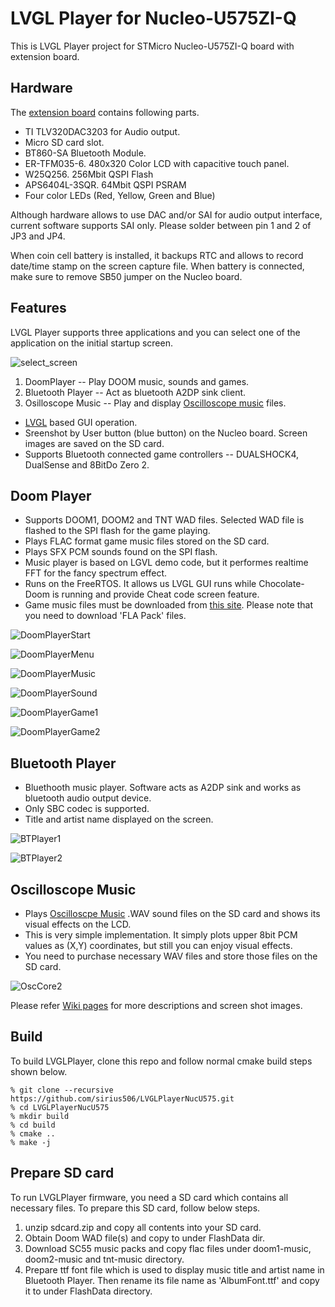 # LVGL Player for Nucleo-U575ZI-Q

This is LVGL Player project for STMicro Nucleo-U575ZI-Q board with extension board.

## Hardware
The [extension board](https://github.com/sirius506/LVGLPlayerNucU575/blob/main/Schematic.pdf) contains following parts.

* TI TLV320DAC3203 for Audio output.
* Micro SD card slot.
* BT860-SA Bluetooth Module.
* ER-TFM035-6. 480x320 Color LCD with capacitive touch panel.
* W25Q256. 256Mbit QSPI Flash
* APS6404L-3SQR. 64Mbit QSPI PSRAM
* Four color LEDs (Red, Yellow, Green and Blue)

Although hardware allows to use DAC and/or SAI for audio output
interface, current software supports SAI only.
Please solder between pin 1 and 2 of JP3 and JP4.

When coin cell battery is installed, it backups RTC and allows to record
date/time stamp on the screen capture file.
When battery is connected, make sure to remove
SB50 jumper on the Nucleo board.

## Features

LVGL Player supports three applications and you can select one of the
application on the initial startup screen.

![select_screen](https://github.com/user-attachments/assets/f4b2d042-1b5c-420f-8219-2e2b0eccfac1)

1. DoomPlayer -- Play DOOM music, sounds and games.
2. Bluetooth Player -- Act as bluetooth A2DP sink client.
3. Osilloscope Music -- Play and display [Oscilloscope music](https://oscilloscopemusic.com/) files.

* [LVGL](https://github.com/lvgl/lvgl) based GUI operation.
* Sreenshot by User button (blue button) on the Nucleo board. Screen images are saved on the SD card.
* Supports Bluetooth connected game controllers -- DUALSHOCK4, DualSense and 8BitDo Zero 2.

## Doom Player
* Supports DOOM1, DOOM2 and TNT WAD files. Selected WAD file is flashed to the SPI flash for the game playing.
* Plays FLAC format game music files stored on the SD card.
* Plays SFX PCM sounds found on the SPI flash.
* Music player is based on LGVL demo code, but it performes realtime FFT for the fancy spectrum effect.
* Runs on the FreeRTOS. It allows us LVGL GUI runs while Chocolate-Doom is running and provide Cheat code screen feature.
* Game music files must be downloaded from [this site](http://sc55.duke4.net/games.php#doom). Please note that you need to download 'FLA Pack' files.

![DoomPlayerStart](https://github.com/user-attachments/assets/fbc68a92-5db6-420b-83eb-81d23e44db99)

![DoomPlayerMenu](https://github.com/user-attachments/assets/7ce2ef10-5a91-48d1-a33a-d13c271e0287)

![DoomPlayerMusic](https://github.com/user-attachments/assets/64c4d27d-d4fb-4f43-9cf0-52608cd5dbc8)

![DoomPlayerSound](https://github.com/user-attachments/assets/77bc90bd-78f0-4b23-834f-7d82ef2413ee)

![DoomPlayerGame1](https://github.com/user-attachments/assets/35791cc3-d0b3-4a01-bd18-f9dfeedd7269)

![DoomPlayerGame2](https://github.com/user-attachments/assets/4dcf60e3-f8c0-452a-b048-6c33286816d8)

## Bluetooth Player
* Bluethooth music player. Software acts as A2DP sink and works as bluetooth audio output device.
* Only SBC codec is supported.
* Title and artist name displayed on the screen.

![BTPlayer1](https://github.com/user-attachments/assets/a0663820-5dd8-48bc-ba4c-9e0037a6d7d8)

![BTPlayer2](https://github.com/user-attachments/assets/23dcb86b-c939-4536-abaa-0109dea3ef62)

## Oscilloscope Music
* Plays [Oscilloscpe Music](https://oscilloscopemusic.com/) .WAV sound files on the SD card and shows its visual effects on the LCD.
* This is very simple implementation. It simply plots upper 8bit PCM values as (X,Y) coordinates, but still you can enjoy visual effects.
* You need to purchase necessary WAV files and store those files on the SD card.

![OscCore2](https://github.com/user-attachments/assets/bf867100-0e9a-4036-8a14-bad15a9174f5)

Please refer [Wiki pages](https://github.com/sirius506/DoomPlayerNucU575/wiki) for more descriptions and screen shot images.

## Build

To build LVGLPlayer, clone this repo and follow normal cmake build steps shown below.

```
% git clone --recursive https://github.com/sirius506/LVGLPlayerNucU575.git
% cd LVGLPlayerNucU575
% mkdir build
% cd build
% cmake ..
% make -j
```
## Prepare SD card

To run LVGLPlayer firmware, you need a SD card which contains all necessary files. To prepare this SD card, follow below steps.

1. unzip sdcard.zip and copy all contents into your SD card.
2. Obtain Doom WAD file(s) and copy to under FlashData dir.
3. Download SC55 music packs and copy flac files under doom1-music, doom2-music and tnt-music directory.
4. Prepare ttf font file which is used to display music title and artist name in Bluetooth Player. Then rename its file name as 'AlbumFont.ttf' and copy it to under FlashData directory.
